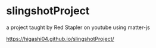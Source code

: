 # slingshotProject
a project taught by Red Stapler on youtube using matter-js

https://higashi04.github.io/slingshotProject/

